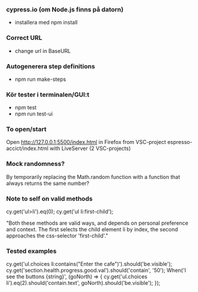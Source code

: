 ### cypress.io (om Node.js finns på datorn)
- installera med npm install

### Correct URL
- change url in BaseURL

### Autogenerera step definitions
- npm run make-steps

### Kör tester i terminalen/GUI:t
- npm test
- npm run test-ui

### To open/start
Open http://127.0.0.1:5500/index.html in Firefox from 
VSC-project espresso-accict/index.html with LiveServer
(2 VSC-projects)



### Mock randomness?
By temporarily replacing the Math.random function with a function that always returns the same number? 


### Note to self on valid methods
cy.get('ul>li').eq(0);
cy.get('ul li:first-child');

"Both these methods are valid ways, and depends on personal preference and context. The first selects the child element li by index, the second approaches the css-selector 'first-child'." 


### Tested examples
cy.get('ul.choices li:contains("Enter the cafe")').should('be.visible');
cy.get('section.health.progress.good.val').should('contain', '50');
When('I see the buttons {string}', (goNorth) => {
  cy.get('ul.choices li').eq(2).should('contain.text', goNorth).should('be.visible');
});
